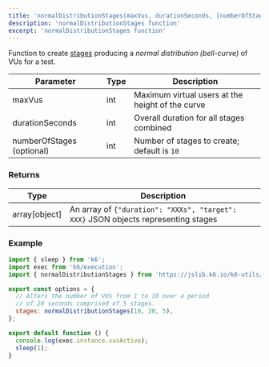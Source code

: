 ```yaml
---
title: 'normalDistributionStages(maxVus, durationSeconds, [numberOfStages])'
description: 'normalDistributionStages function'
excerpt: 'normalDistributionStages function'
---
```


Function to create [stages](/using-k6/options/#stages) producing a _normal distribution (bell-curve)_ of VUs for a test.

| Parameter                 | Type | Description |
| ------------------------- | ---- | ----------- |
| maxVus                    | int | Maximum virtual users at the height of the curve |
| durationSeconds           | int | Overall duration for all stages combined |
| numberOfStages (optional) | int | Number of stages to create; default is `10` |

### Returns

| Type           | Description     |
| -------------- | --------------- |
| array\[object] | An array of `{"duration": "XXXs", "target": XXX}` JSON objects representing stages |


### Example

<CodeGroup labels={[]}>

```javascript
import { sleep } from 'k6';
import exec from 'k6/execution';
import { normalDistributionStages } from 'https://jslib.k6.io/k6-utils/1.2.0/index.js';

export const options = {
  // Alters the number of VUs from 1 to 10 over a period
  // of 20 seconds comprised of 5 stages.
  stages: normalDistributionStages(10, 20, 5),
};

export default function () {
  console.log(exec.instance.vusActive);
  sleep(1);
}
```

</CodeGroup>
